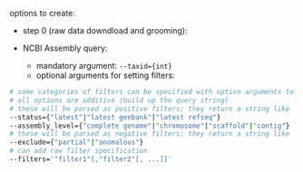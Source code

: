 options to create:

- step 0 (raw data downdload and grooming):  

- NCBI Assembly query:  
  - mandatory argument: `--taxid={int}`  
  - optional arguments for setting filters:  
```sh
# some categories of filters can be specified with option arguments to build the query
# all options are additive (build up the query string)
# these will be parsed as positive filters; they return a string like ' AND "filtername"[filter]'
--status={"latest"|"latest genbank"|"latest refseq"}
--assembly_level={"complete genome"|"chromosome"|"scaffold"|"contig"}
# these will be parsed as negative filters; they return a string like ' AND ("all"[filter] NOT "filtername"[filter])'
--exclude={"partial"|"anomalous"}
# can add raw filter specification
--filters='"filter1"[,"filter2"[, ...]]'
```
